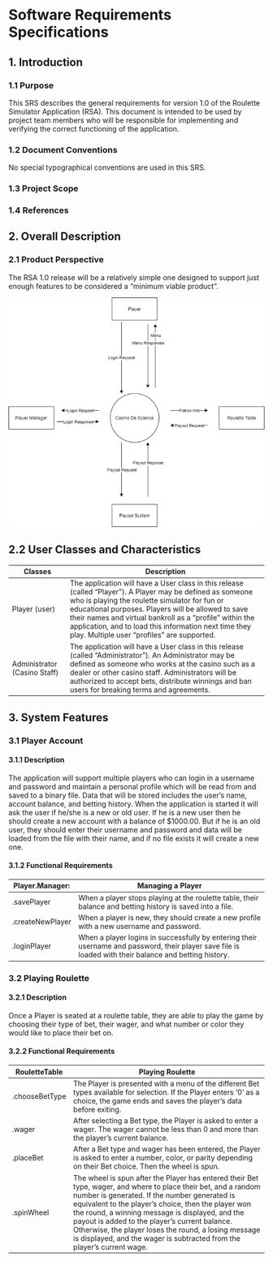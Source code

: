 # Software Requirements Specifications
## 1. Introduction
### 1.1 Purpose
This SRS describes the general requirements for version 1.0 of the Roulette Simulator Application (RSA). This document is intended to be used by project team members who will be responsible for implementing and verifying the correct functioning of the application.  

### 1.2 Document Conventions
No special typographical conventions are used in this SRS.
### 1.3 Project Scope
### 1.4 References

## 2. Overall Description
### 2.1 Product Perspective
The RSA 1.0 release will be a relatively simple one designed to support just enough features to be considered a “minimum viable product”.  

![System Context Diagram](/docs/final-project_system-context-diagram.png)

## 2.2 User Classes and Characteristics
| Classes | Description |
| ------- | ----------- |
| Player (user) | The application will have a User class in this release (called “Player”). A Player may be defined as someone who is playing the roulette simulator for fun or educational purposes. Players will be allowed to save their names and virtual bankroll as a “profile” within the application, and to load this information next time they play. Multiple user “profiles” are supported.|
| Administrator (Casino Staff) | The application will have a User class in this release (called “Administrator”). An Administrator may be defined as someone who works at the casino such as a dealer or other casino staff. Administrators will be authorized to accept bets, distribute winnings and ban users for breaking terms and agreements.  |

## 3. System Features
### 3.1 Player Account
#### 3.1.1 Description
The application will support multiple players who can login in a username and password and maintain a personal profile which will be read from and saved to a binary file. Data that will be stored includes the user’s name, account balance, and betting history. When the application is started it will ask the user if he/she is a new or old user. If he is a new user then he should create a new account with a balance of $1000.00. But if he is an old user, they should enter their username and password and data will be loaded from the file with their name, and if no file exists it will create a new one.
#### 3.1.2 Functional Requirements
| Player.Manager: | Managing a Player |
| --------------- | ----------------- |
| .savePlayer | When a player stops playing at the roulette table, their balance and betting history is saved into a file. |
| .createNewPlayer | When a player is new, they should create a new profile with a new username and password. |
| .loginPlayer | When a player logins in successfully by entering their username and password, their player save file is loaded with their balance and betting history. |

### 3.2 Playing Roulette
#### 3.2.1 Description
Once a Player is seated at a roulette table, they are able to play the game by choosing their type of bet, their wager, and what number or color they would like to place their bet on.
#### 3.2.2 Functional Requirements
| RouletteTable | Playing Roulette |
| ------------- | ---------------- |
| .chooseBetType | The Player is presented with a menu of the different Bet types available for selection. If the Player enters ‘0’ as a choice, the game ends and saves the player’s data before exiting. |
| .wager | After selecting a Bet type, the Player is asked to enter a wager. The wager cannot be less than 0 and more than the player’s current balance. |
| .placeBet | After a Bet type and wager has been entered, the Player is asked to enter a number, color, or parity depending on their Bet choice. Then the wheel is spun. |
| .spinWheel | The wheel is spun after the Player has entered their Bet type, wager, and where to place their bet, and a random number is generated. If the number generated is equivalent to the player’s choice, then the player won the round, a winning message is displayed, and the payout is added to the player’s current balance. Otherwise, the player loses the round, a losing message is displayed, and the wager is subtracted from the player’s current wage. |
